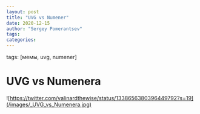```yaml
---
layout: post
title: "UVG vs Numener"
date: 2020-12-15
author: "Sergey Pomerantsev"
tags:
categories:
---
```

tags: [мемы, uvg, numener]

# UVG vs Numenera

![https://twitter.com/valinardthewise/status/1338656380396449792?s=19](/images/_UVG_vs_Numenera.jpg)
